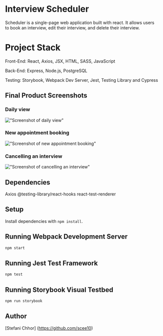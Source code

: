 # Interview Scheduler
Scheduler is a single-page web application built with react. It allows users to book an interview, edit their interview, and delete their interview. 

# Project Stack
Front-End: React, Axios, JSX, HTML, SASS, JavaScript

Back-End: Express, Node.js, PostgreSQL

Testing: Storybook, Webpack Dev Server, Jest, Testing Library and Cypress

## Final Product Screenshots

### Daily view
!["Screenshot of daily view"]()

### New appointment booking
!["Screenshot of new appointment booking"]()

### Cancelling an interview
!["Screenshot of cancelling an interview"]()

## Dependencies

Axios
@testing-library/react-hooks
react-test-renderer

## Setup

Install dependencies with `npm install`.

## Running Webpack Development Server

```sh
npm start
```

## Running Jest Test Framework

```sh
npm test
```

## Running Storybook Visual Testbed

```sh
npm run storybook
```

## Author

[Stefani Chhor] (https://github.com/scee10)

